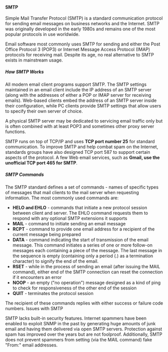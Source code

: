 #### SMTP

Simple Mail Transfer Protocol (SMTP) is a standard communication protocol for
sending email messages on business networks and the Internet.  SMTP was
originally developed in the early 1980s and remains one of the most popular
protocols in use worldwide.

Email software most commonly uses SMTP for sending and either the Post Office
Protocol 3 (POP3) or Internet Message Access Protocol (IMAP) protocols for
receiving mail. Despite its age, no real alternative to SMTP exists in
mainstream usage.

##### How SMTP Works

All modern email client programs support SMTP.  The SMTP settings maintained in
an email client include the IP address of an SMTP server (along with the
addresses of either a POP or IMAP server for receiving emails). Web-based
clients embed the address of an SMTP server inside their configuration, while PC
clients provide SMTP settings that allow users to specify their own server of
choice.

A physical SMTP server may be dedicated to servicing email traffic only but is
often combined with at least POP3 and sometimes other proxy server functions.

SMTP runs on top of TCP/IP and uses **TCP port number 25** for standard
communication. To improve SMTP and help combat spam on the Internet, standards
groups have also designed TCP port 587 to support certain aspects of the
protocol. A few Web email services, such as **Gmail, use the unofficial TCP port
465 for SMTP**.

##### SMTP Commands

The SMTP standard defines a set of commands - names of specific types of
messages that mail clients to the mail server when requesting information. The
most commonly used commands are:

- **HELO and EHLO** - commands that initiate a new protocol session between client
    and server. The EHLO command requests them to respond with any optional SMTP
    extensions it supports
- **MAIL** - command to initiate sending an email message
- **RCPT** - command to provide one email address for a recipient of the current
    message being prepared
- **DATA** - command indicating the start of transmission
    of the email message. This command initiates a series of one or more
    follow-on messages each containing a piece of the message. The last message
    in the sequence is empty (containing only a period (.) as a termination
    character) to signify the end of the email.
- **RSET** - while in the process of
    sending an email (after issuing the MAIL command), either end of the SMTP
    connection can reset the connection if it encounters an error
- **NOOP** - an empty ("no operation") message designed as a kind of ping to check
    for responsiveness of the other end of the session
- **QUIT** - terminates the protocol session

The recipient of these commands replies with either success or failure code
numbers. Issues with SMTP

SMTP lacks built-in security features. Internet spammers have been enabled to
exploit SNMP in the past by generating huge amounts of junk email and having
them delivered via open SMTP servers. Protection against spam has improved over
the years but are not foolproof. Additionally, SMTP does not prevent spammers
from setting (via the MAIL command) fake "From:" email addresses.
